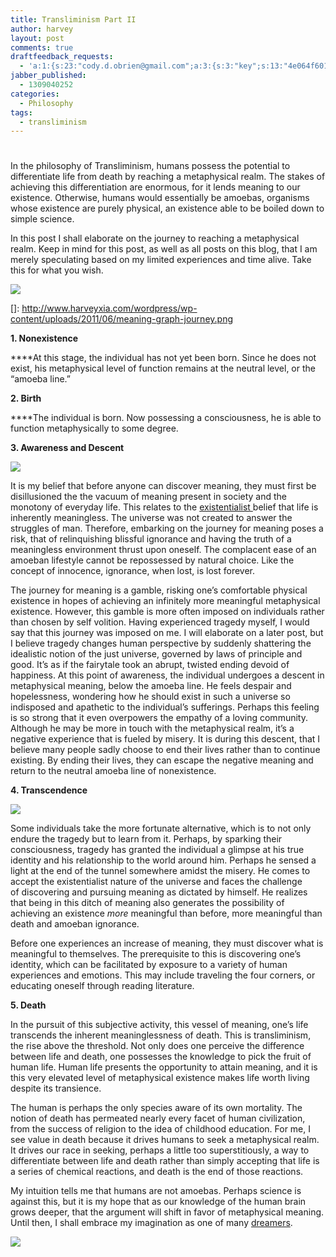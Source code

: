 ```yaml
---
title: Transliminism Part II
author: harvey
layout: post
comments: true
draftfeedback_requests:
  - 'a:1:{s:23:"cody.d.obrien@gmail.com";a:3:{s:3:"key";s:13:"4e064f601df5f";s:4:"time";s:10:"1309036384";s:7:"user_id";s:8:"24387590";}}'
jabber_published:
  - 1309040252
categories:
  - Philosophy
tags:
  - transliminism
---
```

# 

In the philosophy of Transliminism, humans possess the potential to differentiate life from death by reaching a metaphysical realm. The stakes of achieving this differentiation are enormous, for it lends meaning to our existence. Otherwise, humans would essentially be amoebas, organisms whose existence are purely physical, an existence able to be boiled down to simple science.

In this post I shall elaborate on the journey to reaching a metaphysical realm. Keep in mind for this post, as well as all posts on this blog, that I am merely speculating based on my limited experiences and time alive. Take this for what you wish.

[![][2]][2]

 []: http://www.harveyxia.com/wordpress/wp-content/uploads/2011/06/meaning-graph-journey.png

**1. Nonexistence**

****At this stage, the individual has not yet been born. Since he does not exist, his metaphysical level of function remains at the neutral level, or the “amoeba line.”

**2. Birth**

****The individual is born. Now possessing a consciousness, he is able to function metaphysically to some degree.

**3. Awareness and Descent**

![][2]

 [2]: http://www.google.com/url?source=imgres&ct=img&q=http://gorillaartfare.com/wp-content/uploads/2009/02/cognition_thinker25final1.jpg&sa=X&ei=XU0GTtycFOfk0QGSy4HJCw&ved=0CAQQ8wc4IA&usg=AFQjCNEpgWY28YOID2UYCv8_RoksZaf6Mg

It is my belief that before anyone can discover meaning, they must first be disillusioned the the vacuum of meaning present in society and the monotony of everyday life. This relates to the [existentialist ][3]belief that life is inherently meaningless. The universe was not created to answer the struggles of man. Therefore, embarking on the journey for meaning poses a risk, that of relinquishing blissful ignorance and having the truth of a meaningless environment thrust upon oneself. The complacent ease of an amoeban lifestyle cannot be repossessed by natural choice. Like the concept of innocence, ignorance, when lost, is lost forever.

 [3]: http://en.wikipedia.org/wiki/Existentialism

The journey for meaning is a gamble, risking one’s comfortable physical existence in hopes of achieving an infinitely more meaningful metaphysical existence. However, this gamble is more often imposed on individuals rather than chosen by self volition. Having experienced tragedy myself, I would say that this journey was imposed on me. I will elaborate on a later post, but I believe tragedy changes human perspective by suddenly shattering the idealistic notion of the just universe, governed by laws of principle and good. It’s as if the fairytale took an abrupt, twisted ending devoid of happiness. At this point of awareness, the individual undergoes a descent in metaphysical meaning, below the amoeba line. He feels despair and hopelessness, wondering how he should exist in such a universe so indisposed and apathetic to the individual’s sufferings. Perhaps this feeling is so strong that it even overpowers the empathy of a loving community. Although he may be more in touch with the metaphysical realm, it’s a negative experience that is fueled by misery. It is during this descent, that I believe many people sadly choose to end their lives rather than to continue existing. By ending their lives, they can escape the negative meaning and return to the neutral amoeba line of nonexistence.

**4. Transcendence**

![][4]

 [4]: http://www.google.com/url?source=imgres&ct=img&q=http://www.openhandweb.org/files/openhand/images//Transcendence.jpg&sa=X&ei=7E0GTuG6K-r20gHC65DxCg&ved=0CAQQ8wc&usg=AFQjCNGroualk-bPAz_aLlMXiubJFr5d_Q

Some individuals take the more fortunate alternative, which is to not only endure the tragedy but to learn from it. Perhaps, by sparking their consciousness, tragedy has granted the individual a glimpse at his true identity and his relationship to the world around him. Perhaps he sensed a light at the end of the tunnel somewhere amidst the misery. He comes to accept the existentialist nature of the universe and faces the challenge of discovering and pursuing meaning as dictated by himself. He realizes that being in this ditch of meaning also generates the possibility of achieving an existence *more* meaningful than before, more meaningful than death and amoeban ignorance.

Before one experiences an increase of meaning, they must discover what is meaningful to themselves. The prerequisite to this is discovering one’s identity, which can be facilitated by exposure to a variety of human experiences and emotions. This may include traveling the four corners, or educating oneself through reading literature.

**5. Death**

In the pursuit of this subjective activity, this vessel of meaning, one’s life transcends the inherent meaninglessness of death. This is transliminism, the rise above the threshold. Not only does one perceive the difference between life and death, one possesses the knowledge to pick the fruit of human life. Human life presents the opportunity to attain meaning, and it is this very elevated level of metaphysical existence makes life worth living despite its transience.

The human is perhaps the only species aware of its own mortality. The notion of death has permeated nearly every facet of human civilization, from the success of religion to the idea of childhood education. For me, I see value in death because it drives humans to seek a metaphysical realm. It drives our race in seeking, perhaps a little too superstitiously, a way to differentiate between life and death rather than simply accepting that life is a series of chemical reactions, and death is the end of those reactions.

My intuition tells me that humans are not amoebas. Perhaps science is against this, but it is my hope that as our knowledge of the human brain grows deeper, that the argument will shift in favor of metaphysical meaning. Until then, I shall embrace my imagination as one of many [dreamers][5].

 [5]: http://taicarmen.wordpress.com/category/the-role-of-the-dreamer-the-falseness-of-civilization/

![][6]

 [6]: http://www.google.com/url?source=imgres&ct=img&q=http://loudexpose.files.wordpress.com/2011/05/dream.jpg&sa=X&ei=wk4GTqGAFKG10AGrovm4Cw&ved=0CAQQ8wc&usg=AFQjCNHC4JoL4qBTZnuon_RRVwgZ0vO0HA
